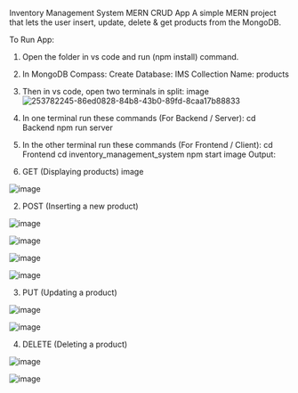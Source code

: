 Inventory Management System MERN CRUD App
A simple MERN project that lets the user insert, update, delete & get products from the MongoDB.

To Run App:
1. Open the folder in vs code and run (npm install) command.
2. In MongoDB Compass:
Create Database: IMS
Collection Name: products
3. Then in vs code, open two terminals in split:
image
![253782245-86ed0828-84b8-43b0-89fd-8caa17b88833](https://github.com/user-attachments/assets/db934c6c-f01a-4092-b3fd-d646301a0743)


5. In one terminal run these commands (For Backend / Server):
cd Backend
npm run server

7. In the other terminal run these commands (For Frontend / Client):
cd Frontend
cd inventory_management_system
npm start image
Output:
1. GET (Displaying products)
image

![image](https://github.com/user-attachments/assets/70d43aad-6b2c-4916-ace5-f846acf67697)




2. POST (Inserting a new product)

![image](https://github.com/user-attachments/assets/4576fe96-73c7-474a-97f4-e03006f81237)

![image](https://github.com/user-attachments/assets/446c9b91-8fdd-4936-8411-8c80bc16cf17)


![image](https://github.com/user-attachments/assets/98b81cf7-4510-483d-810f-d74788306d90)

![image](https://github.com/user-attachments/assets/2aae0444-8abf-4e5c-9d44-d9857046936d)



3. PUT (Updating a product)

![image](https://github.com/user-attachments/assets/3aaf838d-60d8-4361-bff1-abff1a5dd445)

![image](https://github.com/user-attachments/assets/32a05e4c-f3ca-4206-a742-d1000c0bd749)


4. DELETE (Deleting a product)

![image](https://github.com/user-attachments/assets/8c1d417b-720c-4bf2-8c6f-c564e08a45c5)

![image](https://github.com/user-attachments/assets/4243ead5-e44a-4ff1-a979-d67d4850a11a)
